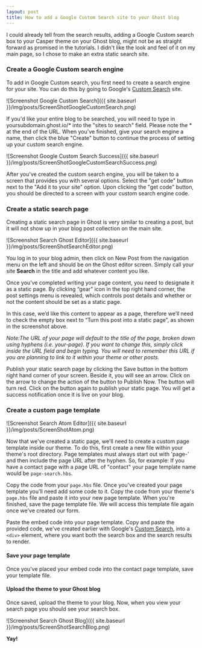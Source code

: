 ```yaml
---
layout: post
title: How to add a Google Custom Search site to your Ghost blog
---
```

I could already tell from the search results, adding a Google Custom search box to your Casper theme on your Ghost blog, might not be as straight forward as promised in the tutorials.
I didn't like the look and feel of it on my main page, so I chose to make an extra static search site.

### Create a Google Custom search engine
To add in Google Custom search, you first need to create a search engine for your site. You can do this by going to Google's [Custom Search](https://cse.google.com/cse/create/new) site.

![Screenshot Google Custom Search]({{ site.baseurl }}/img/posts/ScreenShotGoogleCustomSearch.png)

If you'd like your entire blog to be searched, you will need to type in  yoursubdomain.ghost.io/* into the "sites to search" field. Please note the * at the end of the URL.
When you've finished, give your search engine a name, then click the blue "Create" button to continue the process of setting up your custom search engine.

![Screenshot Google Custom Search Success]({{ site.baseurl }}/img/posts/ScreenShotGoogleCustomSearchSuccess.png)

After you've created the custom search engine, you will be taken to a screen that provides you with several options. Select the "get code" button next to the "Add it to your site" option.
Upon clicking the "get code" button, you should be directed to a screen with your custom search engine code.


### Create a static search page
Creating a static search page in Ghost is very similar to creating a post, but it will not show up in your blog post collection on the main site.

![Screenshot Search Ghost Editor]({{ site.baseurl }}/img/posts/ScreenShotSearchEditor.png)

You log in to your blog admin, then click on New Post from the navigation menu on the left and should be on the Ghost editor screen. Simply call your site **Search** in the title and add whatever content you like.

Once you’ve completed writing your page content, you need to designate it as a static page. By clicking “gear” icon in the top right hand corner, the post settings menu is revealed, which controls post details and whether or not the content should be set as a static page.

In this case, we’d like this content to appear as a page, therefore we’ll need to check the empty box next to “Turn this post into a static page”, as shown in the screenshot above.

*Note:The URL of your page will default to the title of the page, broken down using hyphens (i.e. your-page). If you want to change this, simply click inside the URL field and begin typing. You will need to remember this URL if you are planning to link to it within your theme or other posts.*

Publish your static search page by clicking the Save button in the bottom right hand corner of your screen. Beside it, you will see an arrow. Click on the arrow to change the action of the button to Publish Now. The button will turn red. Click on the button again to publish your static page. You will get a success notification once it is live on your blog.


### Create a custom page template

![Screenshot Search Atom Editor]({{ site.baseurl }}/img/posts/ScreenShotAtom.png)

Now that we've created a static page, we'll need to create a custom page template inside our theme. To do this, first create a new file within your theme's root directory. Page templates must always start out with 'page-' and then include the page URL after the hyphen. So, for example: If you have a contact page with a page URL of "contact" your page template name would be `page-search.hbs`.

Copy the code from your `page.hbs` file.
Once you've created your page template you'll need add some code to it. Copy the code from your theme's `page.hbs` file and paste it into your new page template. When you're finished, save the page template file. We will access this template file again once we've created our form.

Paste the embed code into your page template.
Copy and paste the provided code, we've created earlier with Google's [Custom Search](https://cse.google.com/cse/create/new), into a `<div>` element, where you want both the search box and the search results to render.

#### Save your page template
Once you've placed your embed code into the contact page template, save your template file.

#### Upload the theme to your Ghost blog
Once saved, upload the theme to your blog. Now, when you view your search page you should see your search box.

![Screenshot Search Ghost Blog]({{ site.baseurl }}/img/posts/ScreenShotSearchBlog.png)

**Yay!**

